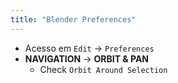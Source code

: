 ```yaml
---
title: "Blender Preferences"
---
```

- Acesso em `Edit` -> `Preferences`
- **NAVIGATION** -> **ORBIT & PAN**
    - Check `Orbit Around Selection`